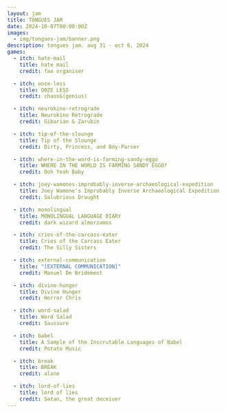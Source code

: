 ```yaml
---
layout: jam
title: TONGUES JAM
date: 2024-10-07T00:00:00Z
images:
  - img/tongues-jam/banner.png
description: tongues jam. aug 31 - oct 6, 2024
games:
  - itch: hate-mail
    title: hate mail
    credit: fao organiser

  - itch: ooze-less
    title: OOZE LESS
    credit: chaos&(genius)

  - itch: neurokino-retrograde
    title: Neurokino Retrograde
    credit: Gibarian & Zarubin

  - itch: tip-of-the-slounge
    title: Tip of the Slounge
    credit: Dirty, Princess, and Boy-Parser

  - itch: where-in-the-word-is-farming-sandy-eggo
    title: WHERE IN THE WORLD IS FARMING SANDY EGGO?
    credit: Ooh Yeah Baby

  - itch: joey-wamones-improbably-inverse-archaeological-expedition
    title: Joey Wamone's Improbably Inverse Archaeological Expedition
    credit: Salubrious Draught

  - itch: monolingual
    title: MONOLINGUAL LANGUAGE DIARY
    credit: dark wizard almorzamos

  - itch: cries-of-the-carcass-eater
    title: Cries of the Carcass Eater
    credit: The Silly Sisters

  - itch: external-communication
    title: "[EXTERNAL COMMUNICATION]"
    credit: Manuel De Bridément

  - itch: divine-hunger
    title: Divine Hunger
    credit: Horror Chris

  - itch: word-salad
    title: Word Salad
    credit: Saussure

  - itch: babel
    title: A Sample of the Inscrutable Languages of Babel
    credit: Potato Music

  - itch: break
    title: BREAK
    credit: alone

  - itch: lord-of-lies
    title: lord of lies
    credit: Satan, the great deceiver
---
```

